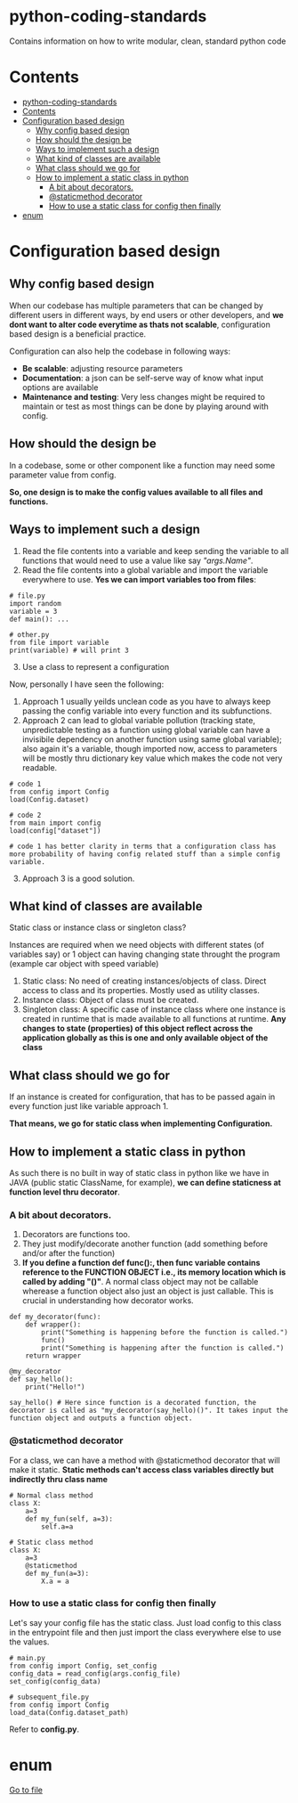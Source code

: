 # python-coding-standards
Contains information on how to write modular, clean, standard python code

# Contents
- [python-coding-standards](#python-coding-standards)
- [Contents](#contents)
- [Configuration based design](#configuration-based-design)
  - [Why config based design](#why-config-based-design)
  - [How should the design be](#how-should-the-design-be)
  - [Ways to implement such a design](#ways-to-implement-such-a-design)
  - [What kind of classes are available](#what-kind-of-classes-are-available)
  - [What class should we go for](#what-class-should-we-go-for)
  - [How to implement a static class in python](#how-to-implement-a-static-class-in-python)
    - [A bit about decorators.](#a-bit-about-decorators)
    - [@staticmethod decorator](#staticmethod-decorator)
    - [How to use a static class for config then finally](#how-to-use-a-static-class-for-config-then-finally)
- [enum](#enum)


# Configuration based design

## Why config based design
When our codebase has multiple parameters that can be changed by different users in different ways, by end users or other developers, and **we dont want to alter code everytime as thats not scalable**, configuration based design is a beneficial practice.

Configuration can also help the codebase in following ways:
- **Be scalable**: adjusting resource parameters
- **Documentation**: a json can be self-serve way of know what input options are available
- **Maintenance and testing**: Very less changes might be required to maintain or test as most things can be done by playing around with config.

## How should the design be

In a codebase, some or other component like a function may need some parameter value from config.

**So, one design is to make the config values available to all files and functions.**

## Ways to implement such a design

1. Read the file contents into a variable and keep sending the variable to all functions that would need to use a value like say *"args.Name"*.
2. Read the file contents into a global variable and import the variable everywhere to use. **Yes we can import variables too from files**:
```
# file.py
import random
variable = 3
def main(): ...

# other.py
from file import variable
print(variable) # will print 3
```
3. Use a class to represent a configuration

Now, personally I have seen the following:

1. Approach 1 usually yeilds unclean code as you have to always keep passing the config variable into every function and its subfunctions.
2. Approach 2 can lead to global variable pollution (tracking state, unpredictable testing as a function using global variable can have a invisibile dependency on another function using same global variable); also again it's a variable, though imported now, access to parameters will be mostly thru dictionary key value which makes the code not very readable.
```
# code 1
from config import Config
load(Config.dataset)

# code 2
from main import config
load(config["dataset"])

# code 1 has better clarity in terms that a configuration class has more probability of having config related stuff than a simple config variable.
```
3. Approach 3 is a good solution.

## What kind of classes are available

Static class or instance class or singleton class?

Instances are required when we need objects with different states (of variables say) or 1 object can having changing state throught the program (example car object with speed variable)

1. Static class: No need of creating instances/objects of class. Direct access to class and its properties. Mostly used as utility classes.
2. Instance class: Object of class must be created.
3. Singleton class: A specific case of instance class where one instance is created in runtime that is made available to all functions at runtime. **Any changes to state (properties) of this object reflect across the application globally as this is one and only available object of the class**

## What class should we go for
If an instance is created for configuration, that has to be passed again in every function just like variable approach 1.

**That means, we go for static class when implementing Configuration.**

## How to implement a static class in python

As such there is no built in way of static class in python like we have in JAVA (public static ClassName, for example), **we can define staticness at function level thru decorator**.

### A bit about decorators.

1. Decorators are functions too.
2. They just modify/decorate another function (add something before and/or after the function)
3. **If you define a function def func():, then func variable contains reference to the FUNCTION OBJECT i.e., its memory location which is called by adding "()"**. A normal class object may not be callable wherease a function object also just an object is just callable. This is crucial in understanding how decorator works.

```
def my_decorator(func):
    def wrapper():
        print("Something is happening before the function is called.")
        func()
        print("Something is happening after the function is called.")
    return wrapper

@my_decorator
def say_hello():
    print("Hello!")

say_hello() # Here since function is a decorated function, the decorator is called as "my_decorator(say_hello)()". It takes input the function object and outputs a function object.
```

### @staticmethod decorator
For a class, we can have a method with @staticmethod decorator that will make it static. **Static methods can't access class variables directly but indirectly thru class name**

```
# Normal class method
class X:
    a=3
    def my_fun(self, a=3):
        self.a=a

# Static class method
class X:
    a=3
    @staticmethod
    def my_fun(a=3):
        X.a = a
```

### How to use a static class for config then finally

Let's say your config file has the static class. Just load config to this class in the entrypoint file and then just import the class everywhere else to use the values.
```
# main.py
from config import Config, set_config
config_data = read_config(args.config_file)
set_config(config_data)

# subsequent_file.py
from config import Config
load_data(Config.dataset_path)
```

Refer to **config.py**.

# enum
[Go to file](enum.md)